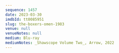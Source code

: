 ```yaml
---
sequence: 1457
date: 2023-03-30
imdbId: tt0085951
slug: the-boxers-omen-1983
venue: null
venueNotes: null
medium: Blu-ray
mediumNotes: _Shawscope Volume Two_, Arrow, 2022
---
```

